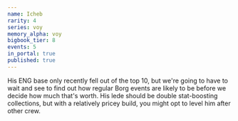 ```yaml
---
name: Icheb
rarity: 4
series: voy
memory_alpha: voy
bigbook_tier: 8
events: 5
in_portal: true
published: true
---
```


His ENG base only recently fell out of the top 10, but we're going to have to wait and see to find out how regular Borg events are likely to be before we decide how much that's worth. His lede should be double stat-boosting collections, but with a relatively pricey build, you might opt to level him after other crew.

